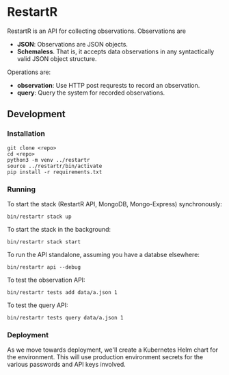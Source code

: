# RestartR

RestartR is an API for collecting observations.
Observations are 
* **JSON**: Observations are JSON objects.
* **Schemaless**. That is, it accepts data observations in any syntactically valid JSON object structure.

Operations are:
* **observation**: Use HTTP post requrests to record an observation.
* **query**: Query the system for recorded observations.

## Development

### Installation
```
git clone <repo>
cd <repo>
python3 -m venv ../restartr
source ../restartr/bin/activate
pip install -r requirements.txt
```
### Running
To start the stack (RestartR API, MongoDB, Mongo-Express) synchronously:
```
bin/restartr stack up
```
To start the stack in the background:
```
bin/restartr stack start
```
To run the API standalone, assuming you have a databse elsewhere:
```
bin/restartr api --debug
```
To test the observation API:
```
bin/restartr tests add data/a.json 1
```
To test the query API:
```
bin/restartr tests query data/a.json 1
```
### Deployment
As we move towards deployment, we'll create a Kubernetes Helm chart for the environment.
This will use production environment secrets for the various passwords and API keys involved.

